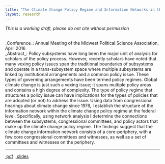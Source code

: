 ```yaml
---
title: "The Climate Change Policy Regime and Information Networks in the United States Congress"
layout: research
---
```


_This is a working draft, please do not cite without permission_

<br />
_Conference_: Annual Meeting of the Midwest Political Science Association, April 2016

<br />
_Abstract_: Policy subsystems have long been the major unit of analysis for scholars of the policy process. However, recently scholars have noted that many vexing policy issues span the traditional boundaries of subsystems and operate in a trans-subsystem space where multiple subsystems are linked by institutional arrangements and a common policy issue. These types of governing arrangements have been termed policy regimes. Global climate change is just such a vexing issue; it spans multiple policy areas and contains a high degree of complexity. The type of policy regime that structures a policy issue can have implications for the types of policies that are adopted (or not) to address the issue. Using data from congressional hearings about climate change since 1976, I establish the structure of the information network within the climate change policy regime at the federal level. Specifically, using network analysis I determine the connections between the subsystems, congressional committees, and policy actors that make up the climate change policy regime. The findings suggest that the climate change information network consists of a core-periphery, with a few core congressional committees and witnesses, as well as a set of committees and witnesses on the periphery.

<hr class="separator">

<p><a href="{{ site.url }}/files/nowlinMPSA2016.pdf"><i class="fa fa-file-pdf-o"></i>&nbsp;pdf</a>&nbsp;&nbsp;<a href="{{ site.url }}/files/regimeMPSA.pdf"><i class="fa fa-file-powerpoint-o"></i>&nbsp;slides</a></p>
